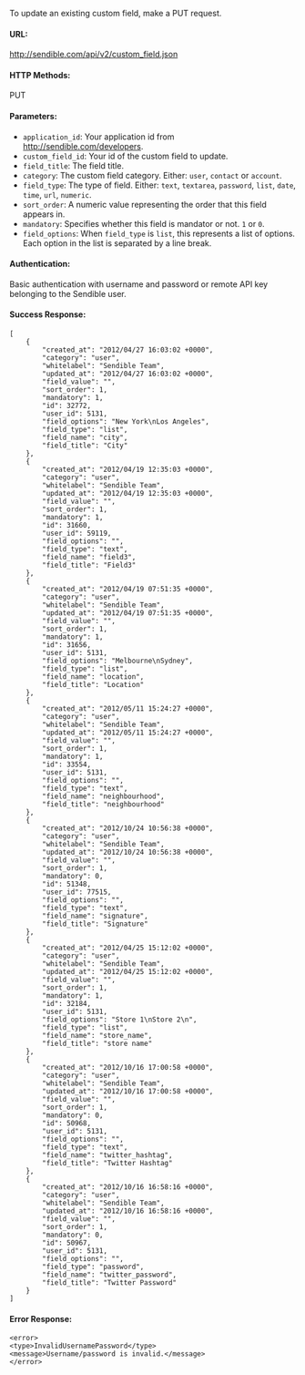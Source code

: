 To update an existing custom field, make a PUT request.

#### URL: ####
http://sendible.com/api/v2/custom_field.json

#### HTTP Methods: ####
PUT

#### Parameters: ####
  * `application_id`: Your application id from http://sendible.com/developers.
  * `custom_field_id`: Your id of the custom field to update.
  * `field_title`: The field title.
  * `category`: The custom field category. Either: `user`, `contact` or `account`.
  * `field_type`: The type of field. Either: `text`, `textarea`, `password`, `list`, `date`, `time`, `url`, `numeric`.
  * `sort_order`: A numeric value representing the order that this field appears in.
  * `mandatory`: Specifies whether this field is mandator or not. `1` or `0`.
  * `field_options`: When `field_type` is `list`, this represents a list of options. Each option in the list is separated by a line break.

#### Authentication: ####
Basic authentication with username and password or remote API key belonging to the Sendible user.

#### Success Response: ####
```
[
    {
        "created_at": "2012/04/27 16:03:02 +0000",
        "category": "user",
        "whitelabel": "Sendible Team",
        "updated_at": "2012/04/27 16:03:02 +0000",
        "field_value": "",
        "sort_order": 1,
        "mandatory": 1,
        "id": 32772,
        "user_id": 5131,
        "field_options": "New York\nLos Angeles",
        "field_type": "list",
        "field_name": "city",
        "field_title": "City"
    },
    {
        "created_at": "2012/04/19 12:35:03 +0000",
        "category": "user",
        "whitelabel": "Sendible Team",
        "updated_at": "2012/04/19 12:35:03 +0000",
        "field_value": "",
        "sort_order": 1,
        "mandatory": 1,
        "id": 31660,
        "user_id": 59119,
        "field_options": "",
        "field_type": "text",
        "field_name": "field3",
        "field_title": "Field3"
    },
    {
        "created_at": "2012/04/19 07:51:35 +0000",
        "category": "user",
        "whitelabel": "Sendible Team",
        "updated_at": "2012/04/19 07:51:35 +0000",
        "field_value": "",
        "sort_order": 1,
        "mandatory": 1,
        "id": 31656,
        "user_id": 5131,
        "field_options": "Melbourne\nSydney",
        "field_type": "list",
        "field_name": "location",
        "field_title": "Location"
    },
    {
        "created_at": "2012/05/11 15:24:27 +0000",
        "category": "user",
        "whitelabel": "Sendible Team",
        "updated_at": "2012/05/11 15:24:27 +0000",
        "field_value": "",
        "sort_order": 1,
        "mandatory": 1,
        "id": 33554,
        "user_id": 5131,
        "field_options": "",
        "field_type": "text",
        "field_name": "neighbourhood",
        "field_title": "neighbourhood"
    },
    {
        "created_at": "2012/10/24 10:56:38 +0000",
        "category": "user",
        "whitelabel": "Sendible Team",
        "updated_at": "2012/10/24 10:56:38 +0000",
        "field_value": "",
        "sort_order": 1,
        "mandatory": 0,
        "id": 51348,
        "user_id": 77515,
        "field_options": "",
        "field_type": "text",
        "field_name": "signature",
        "field_title": "Signature"
    },
    {
        "created_at": "2012/04/25 15:12:02 +0000",
        "category": "user",
        "whitelabel": "Sendible Team",
        "updated_at": "2012/04/25 15:12:02 +0000",
        "field_value": "",
        "sort_order": 1,
        "mandatory": 1,
        "id": 32184,
        "user_id": 5131,
        "field_options": "Store 1\nStore 2\n",
        "field_type": "list",
        "field_name": "store_name",
        "field_title": "store name"
    },
    {
        "created_at": "2012/10/16 17:00:58 +0000",
        "category": "user",
        "whitelabel": "Sendible Team",
        "updated_at": "2012/10/16 17:00:58 +0000",
        "field_value": "",
        "sort_order": 1,
        "mandatory": 0,
        "id": 50968,
        "user_id": 5131,
        "field_options": "",
        "field_type": "text",
        "field_name": "twitter_hashtag",
        "field_title": "Twitter Hashtag"
    },
    {
        "created_at": "2012/10/16 16:58:16 +0000",
        "category": "user",
        "whitelabel": "Sendible Team",
        "updated_at": "2012/10/16 16:58:16 +0000",
        "field_value": "",
        "sort_order": 1,
        "mandatory": 0,
        "id": 50967,
        "user_id": 5131,
        "field_options": "",
        "field_type": "password",
        "field_name": "twitter_password",
        "field_title": "Twitter Password"
    }
]
```


#### Error Response: ####
```
<error>
<type>InvalidUsernamePassword</type>
<message>Username/password is invalid.</message>
</error>
```
